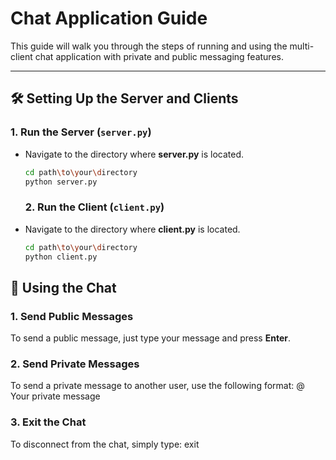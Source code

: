# Chat Application Guide

This guide will walk you through the steps of running and using the multi-client chat application with private and public messaging features.

---

## 🛠️ **Setting Up the Server and Clients**

### 1. **Run the Server** (`server.py`)

- Navigate to the directory where **server.py** is located.

  ```bash
  cd path\to\your\directory
  python server.py
  ```

  ### 2. **Run the Client** (`client.py`)

- Navigate to the directory where **client.py** is located.

  ```bash
  cd path\to\your\directory
  python client.py
  ```

## 💬 **Using the Chat**

### 1. **Send Public Messages**

To send a public message, just type your message and press **Enter**.

### 2. **Send Private Messages**

To send a private message to another user, use the following format: @<username> Your private message

### 3. **Exit the Chat**

To disconnect from the chat, simply type: exit
